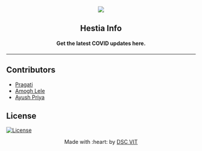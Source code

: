 # 



<p align="center">
<a href="https://dscvit.com">
	<img src="https://user-images.githubusercontent.com/30529572/72455010-fb38d400-37e7-11ea-9c1e-8cdeb5f5906e.png" />
</a>
	<h2 align="center">Hestia Info</h2>
	<h4 align="center">Get the latest COVID updates here.<h4>
</p>

---

## Contributors
- [Pragati](https://github.com/Pragati1610)
- [Amogh Lele](https://github.com/ATechnoHazard)
- [Ayush Priya](https://github.com/ayushpriya10)
  
## License
[![License](http://img.shields.io/:license-mit-blue.svg?style=flat-square)](http://badges.mit-license.org)

<p align="center">
	Made with :heart: by <a href="https://dscvit.com">DSC VIT</a>
</p>

